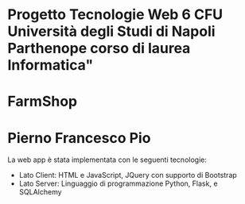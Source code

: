 # Progetto Tecnologie Web 6 CFU Università degli Studi di Napoli Parthenope corso di laurea Informatica"
# FarmShop
# Pierno Francesco Pio 
La web app è stata implementata con le seguenti tecnologie:

- Lato Client: HTML e JavaScript, JQuery con supporto di Bootstrap
- Lato Server: Linguaggio di programmazione Python, Flask, e SQLAlchemy 

